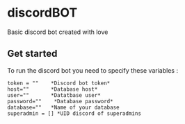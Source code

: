 # discordBOT
Basic discord bot created with love



## Get started

To run the discord bot you need to specify these variables :

```
token = ""    *Discord bot token*
host=""       *Database host*
user=""       *Datatbase user*
password=""    *Database password*
database=""   *Name of your database
superadmin = [] *UID discord of superadmins
```
